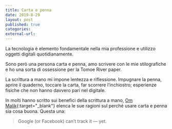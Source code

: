 ```yaml
---
title: Carta e penna
date: 2019-8-29
layout: post
published: true
categories:
external-url:
---
```

La tecnologia è elemento fondamentale nella mia professione e utilizzo oggetti digitali quotidianamente.

Sono però una persona carta e penna, amo scrivere con le mie stilografiche e ho una sorta di ossessione per la Tomoe River paper.

La scrittura a mano mi impone lentezza e riflessione. Impugnare la penna, aprire il quaderno, toccare la carta, far scorrere l’inchiostro; esperienze fisiche che non hanno davvero pari nel digitale.

In molti hanno scritto sui benefici della scrittura a mano, [Om Malik](https://om.co/2019/08/16/why-pen-paper-are-good-for-you/){:target="_blank"} elenca le sue ragioni sul perché usare carta e penna sia cosa buona. Questa una:

> Google (or Facebook) can’t track it — yet.
